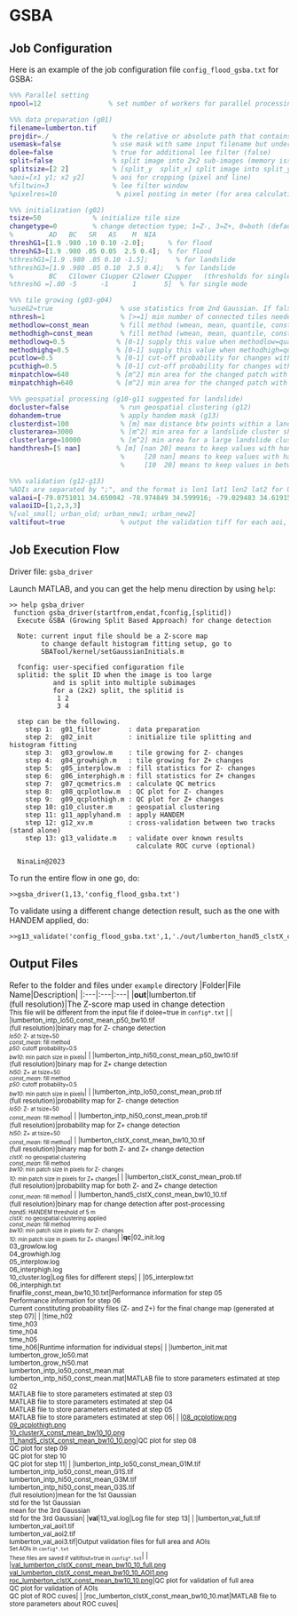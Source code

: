 # GSBA
## Job Configuration
Here is an example of the job configuration file ```config_flood_gsba.txt``` for GSBA:
```matlab
%%% Parallel setting
npool=12                 % set number of workers for parallel processing

%%% data preparation (g01)
filename=lumberton.tif
projdir=./                % the relative or absolute path that contains data, mask, hand and val directories 
usemask=false             % use mask with same input filename but under {projdir}/mask folder (false)
dolee=false               % true for additional lee filter (false)
split=false               % split image into 2x2 sub-images (memory issue) (false)
splitsize=[2 2]           % [split_y  split_x] split image into split_y by split_x subimages
%aoi=[x1 y1; x2 y2]       % aoi for cropping (pixel and line)
%filtwin=3                % lee filter window 
%pixelres=10               % pixel posting in meter (for area calculation); usually estimated automatically; uncomment to set manually

%%% initialization (g02)
tsize=50             % initialize tile size
changetype=0         % change detection type; 1=Z-, 3=Z+, 0=both (default)
%         AD   BC   SR   AS    M  NIA
threshG1=[1.9 .980 .10 0.10 -2.0];      % for flood
threshG3=[1.9 .980 .05 0.05  2.5 0.4];  % for flood
%threshG1=[1.9 .980 .05 0.10 -1.5];       % for landslide
%threshG3=[1.9 .980 .05 0.10  2.5 0.4];   % for landslide
%         BC   C1lower C1upper C2lower C2upper   (thresholds for single-mode method)
%threshG =[.80 -5      -1      1       5]  % for single mode

%%% tile growing (g03-g04)
%useG2=true                 % use statistics from 2nd Gaussian. If false, use mean=0 and std=1 (true)
nthresh=1                   % [>=1] min number of connected tiles needed
methodlow=const_mean        % fill method (wmean, mean, quantile, const_max, const_mean, const_med, const_q, invdist)
methodhigh=const_mean       % fill method (wmean, mean, quantile, const_max, const_mean, const_med, const_q, invdist)
methodlowq=0.5             % [0-1] supply this value when methodlow=quantile
methodhighq=0.5            % [0-1] supply this value when methodhigh=quantile
pcutlow=0.5                % [0-1] cut-off probability for changes with Z-
pcuthigh=0.5               % [0-1] cut-off probability for changes with Z+
minpatchlow=640            % [m^2] min area for the changed patch with Z-
minpatchhigh=640           % [m^2] min area for the changed patch with Z+

%%% geospatial processing (g10-g11 suggested for landslide) 
docluster=false             % run geospatial clustering (g12)
dohandem=true               % apply handem mask (g13)
clusterdist=100             % [m] max distance btw points within a landslide cluster
clusterarea=3000            % [m^2] min area for a landslide cluster shown in the tif file
clusterlarge=10000          % [m^2] min area for a large landslide cluster (with area report)
handthresh=[5 nan]         % [m] [nan 20] means to keep values with handem>20
                            %     [20 nan] means to keep values with handem<20
                            %     [10  20] means to keep values in between

%%% validation (g12-g13)
%AOIs are separated by ";", and the format is lon1 lat1 lon2 lat2 for UL and LR corner coordinates
valaoi=[-79.0751011 34.650042 -78.974849 34.599916; -79.029483 34.619153 -79.014066 34.601942; -79.0223 34.6230 -79.0147 34.6148; -79.0064 34.6278 -78.9996 34.6197]
valaoiID=[1,2,3,3]
%[val_small; urban_old; urban_new1; urban_new2]
valtifout=true              % output the validation tiff for each aoi, [TP,FP,TN,FN]=[1 2 -1 -2]
```

## Job Execution Flow
Driver file: ```gsba_driver```

Launch MATLAB, and you can get the help menu direction by using ```help```:
```
>> help gsba_driver
 function gsba_driver(startfrom,endat,fconfig,[splitid])
  Execute GSBA (Growing Split Based Approach) for change detection
  
  Note: current input file should be a Z-score map
        to change default histogram fitting setup, go to
        SBATool/kernel/setGaussianInitials.m
 
  fconfig: user-specified configuration file
  splitid: the split ID when the image is too large 
           and is split into multiple subimages
           for a (2x2) split, the splitid is
            1 2
            3 4
 
  step can be the following. 
    step 1:  g01_filter       : data preparation
    step 2:  g02_init         : initialize tile splitting and histogram fitting
    step 3:  g03_growlow.m    : tile growing for Z- changes
    step 4:  g04_growhigh.m   : tile growing for Z+ changes
    step 5:  g05_interplow.m  : fill statistics for Z- changes
    step 6:  g06_interphigh.m : fill statistics for Z+ changes
    step 7:  g07_qcmetrics.m  : calculate QC metrics
    step 8:  g08_qcplotlow.m  : QC plot for Z- changes
    step 9:  g09_qcplothigh.m : QC plot for Z+ changes
    step 10: g10_cluster.m    : geospatial clustering 
    step 11: g11_applyhand.m  : apply HANDEM
    step 12: g12_xv.m         : cross-validation between two tracks (stand alone)
    step 13: g13_validate.m   : validate over known results
                                calculate ROC curve (optional)
 
  NinaLin@2023
```


To run the entire flow in one go, do:
```
>>gsba_driver(1,13,'config_flood_gsba.txt')
```


To validate using a different change detection result, such as the one with HANDEM applied, do:
```
>>g13_validate('config_flood_gsba.txt',1,'./out/lumberton_hand5_clstX_const_mean_bw10_10.tif')
```

## Output Files
Refer to the folder and files under ```example``` directory
|Folder|File Name|Description|
|:---|:---|:---|
|**out**|lumberton.tif<br />(full resolution)|The Z-score map used in change detection<br /><sub>This file will be different from the input file if dolee=true in ```config*.txt``` |
| |lumberton_intp_lo50_const_mean_p50_bw10.tif<br />(full resolution)|binary map for Z- change detection<sub><br />*lo50*: Z- at tsize=50<br />*const_mean*: fill method<br />*p50*: cutoff probability=0.5<br />*bw10*: min patch size in pixels</sub>|
| |lumberton_intp_hi50_const_mean_p50_bw10.tif<br />(full resolution)|binary map for Z+ change detection<sub><br />*hi50*: Z+ at tsize=50<br />*const_mean*: fill method<br />*p50*: cutoff probability=0.5<br />*bw10*: min patch size in pixels</sub>|
| |lumberton_intp_lo50_const_mean_prob.tif<br />(full resolution)|probability map for Z- change detection<sub><br />*lo50*: Z- at tsize=50<br />*const_mean*: fill method</sub>|
| |lumberton_intp_hi50_const_mean_prob.tif<br />(full resolution)|probability map for Z+ change detection<sub><br />*hi50*: Z+ at tsize=50<br />*const_mean*: fill method</sub>|
| |lumberton_clstX_const_mean_bw10_10.tif<br />(full resolution)|binary map for both Z- and Z+ change detection<sub><br />*clstX*: no geospatial clustering<br />*const_mean*: fill method<br />*bw10*: min patch size in pixels for Z- changes<br />*10*: min patch size in pixels for Z+ changes</sub>|
| |lumberton_clstX_const_mean_prob.tif<br />(full resolution)|probability map for both Z- and Z+ change detection<sub><br />*const_mean*: fill method</sub>|
| |lumberton_hand5_clstX_const_mean_bw10_10.tif<br />(full resolution)|binary map for change detection after post-processing<sub><br />*hand5*: HANDEM threshold of 5 m<br />*clstX*: no geospatial clustering applied<br />*const_mean*: fill method<br />*bw10*: min patch size in pixels for Z- changes<br />*10*: min patch size in pixels for Z+ changes</sub>|
|**qc**|02_init.log<br />03_growlow.log<br />04_growhigh.log<br />05_interplow.log<br />06_interphigh.log<br />10_cluster.log|Log files for different steps|
| |05_interplow.txt<br />06_interphigh.txt<br />finalfile_const_mean_bw10_10.txt|Performance information for step 05<br />Performance information for step 06<br />Current constituting probability files (Z- and Z+) for the final change map (generated at step 07)|
| |time_h02<br />time_h03<br />time_h04<br />time_h05<br />time_h06|Runtime information for individual steps|
| |lumberton_init.mat<br />lumberton_grow_lo50.mat<br />lumberton_grow_hi50.mat<br />lumberton_intp_lo50_const_mean.mat<br />lumberton_intp_hi50_const_mean.mat|MATLAB file to store parameters estimated at step 02<br />MATLAB file to store parameters estimated at step 03<br />MATLAB file to store parameters estimated at step 04<br />MATLAB file to store parameters estimated at step 05<br />MATLAB file to store parameters estimated at step 06|
| |[08_qcplotlow.png](https://github.com/IES-SARLab/SBATool/blob/main/images/gsba/08_qcplotlow.png)<br />[09_qcplothigh.png](https://github.com/IES-SARLab/SBATool/blob/main/images/gsba/09_qcplothigh.png)<br />[10_clusterX_const_mean_bw10_10.png](https://github.com/IES-SARLab/SBATool/blob/main/images/gsba/10_clusterX_const_mean_bw10_10.png)<br />[11_hand5_clstX_const_mean_bw10_10.png](https://github.com/IES-SARLab/SBATool/blob/main/images/gsba/11_hand5_clstX_const_mean_bw10_10.png)|QC plot for step 08<br />QC plot for step 09<br />QC plot for step 10<br />QC plot for step 11|
| |lumberton_intp_lo50_const_mean_G1M.tif<br />lumberton_intp_lo50_const_mean_G1S.tif<br />lumberton_intp_hi50_const_mean_G3M.tif<br />lumberton_intp_hi50_const_mean_G3S.tif<br />(full resolution)|mean for the 1st Gaussian<br />std for the 1st Gaussian<br />mean for the 3rd Gaussian<br />std for the 3rd Gaussian|
|**val**|13_val.log|Log file for step 13|
| |lumberton_val_full.tif<br />lumberton_val_aoi1.tif<br />lumberton_val_aoi2.tif<br />lumberton_val_aoi3.tif|Output validation files for full area and AOIs<br /><sub>Set AOIs in ```config*.txt```<br />These files are saved if valtifout=true in ```config*.txt```</sub>|
| |[val_lumberton_clstX_const_mean_bw10_10_full.png](https://github.com/IES-SARLab/SBATool/blob/main/images/gsba/val_lumberton_clstX_const_mean_bw10_10_full.png)<br />[val_lumberton_clstX_const_mean_bw10_10_AOI1.png](https://github.com/IES-SARLab/SBATool/blob/main/images/gsba/val_lumberton_clstX_const_mean_bw10_10_AOI1.png)<br />[roc_lumberton_clstX_const_mean_bw10_10.png](https://github.com/IES-SARLab/SBATool/blob/main/images/gsba/roc_lumberton_clstX_const_mean_bw10_10.png)|QC plot for validation of full area<br />QC plot for validation of AOIs<br />QC plot of ROC cuves|
| |roc_lumberton_clstX_const_mean_bw10_10.mat|MATLAB file to store parameters about ROC cuves|

